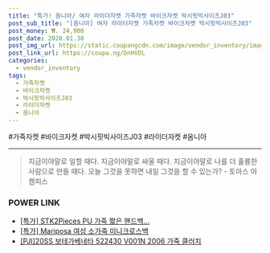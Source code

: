 ```yaml
--- 
title: "특가! 옴니아/ 여자 라이더자켓 가죽자켓 바이크자켓 박시핏빅사이즈J03" 
post_sub_title: "[옴니아] 여자 라이더자켓 가죽자켓 바이크자켓 박시핏빅사이즈J03" 
post_money: ₩. 24,900 
post_date: 2020.01.30 
post_img_url: https://static.coupangcdn.com/image/vendor_inventory/images/2018/08/21/14/1/72942969-3b34-4a4e-a0f7-bae2ef64d18d.jpg 
post_link_url: https://coupa.ng/bnHVDL 
categories: 
  - vendor_inventory 
tags: 
  - 가죽자켓 
  - 바이크자켓 
  - 박시핏빅사이즈J03 
  - 라이더자켓 
  - 옴니아 
--- 
```

  #가죽자켓 #바이크자켓 #박시핏빅사이즈J03 #라이더자켓 #옴니아 
<hr> 

> 지금이야말로 일할 때다. 지금이야말로 싸울 때다. 지금이야말로 나를 더 훌륭한 사람으로 만들 때다. 오늘 그것을 못하면 내일 그것을 할 수 있는가? - 토마스 아켐피스 


### POWER LINK

* <a href="https://blog.naver.com/sakai111/221786592706" target="_blank">[특가] STK2Pieces PU 가죽 짧은 핸드백...</a>
* <a href="https://blog.naver.com/sakai111/221788262341" target="_blank">[특가] Mariposa 여성 소가죽 미니크로스백</a>
* <a href="https://blog.naver.com/sakai111/221784675890" target="_blank">[PJI]20SS 보테가베네타 522430 V001N 2006 가죽 클러치</a>
